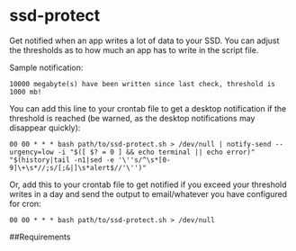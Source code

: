 # ssd-protect
Get notified when an app writes a lot of data to your SSD. You can adjust the thresholds as to how much an app has to write in the script file.

Sample notification:

`10000 megabyte(s) have been written since last check, threshold is 1000 mb!`

You can add this line to your crontab file to get a desktop notification if the threshold is reached (be warned, as the desktop notifications may disappear quickly):

`00 00 * * * bash path/to/ssd-protect.sh > /dev/null | notify-send --urgency=low -i "$([ $? = 0 ] && echo terminal || echo error)" "$(history|tail -n1|sed -e '\''s/^\s*[0-9]\+\s*//;s/[;&|]\s*alert$//'\'')"`


Or, add this to your crontab file to get notified if you exceed your threshold writes in a day and send the output to email/whatever you have configured for cron:

`00 00 * * * bash path/to/ssd-protect.sh > /dev/null`

##Requirements
